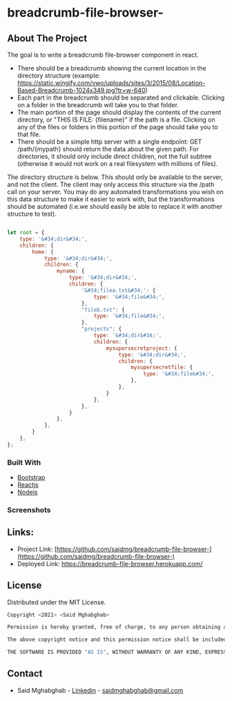 # breadcrumb-file-browser-

<!-- ABOUT THE PROJECT -->
## About The Project

The goal is to write a breadcrumb file-browser component in react. 
- There should be a breadcrumb showing the current location in the directory structure (example: https://static.wingify.com/vwo/uploads/sites/3/2015/08/Location-Based-Breadcrumb-1024x349.jpg?tr=w-640)
- Each part in the breadcrumb should be separated and clickable. Clicking on a folder in the breadcrumb will take you to that folder.
- The main portion of the page should display the contents of the current directory, or "THIS IS FILE: {filename}" if the path is a file. Clicking on any of the files or folders in this portion of the page should take you to that file.
- There should be a simple http server with a single endpoint: GET /path/{mypath} should return the data about the given path. For directories, it should only include direct children, not the full subtree (otherwise it would not work on a real filesystem with millions of files).

The directory structure is below. This should only be available to the server, and not the client. The client may only access this structure via the /path call on your server. You may do any automated transformations you wish on this data structure to make it easier to work with, but the transformations should be automated (i.e.we should easily be able to replace it with another structure to test).

```js

let root = {
    type: '&#34;dir&#34;',
    children: {
        home: {
            type: '&#34;dir&#34;',
            children: {
                myname: {
                    type: '&#34;dir&#34;',
                    children: {
                        '&#34;filea.txt&#34;': {
                            type: '&#34;file&#34;',
                        },
                        "fileb.txt": {
                            type: '&#34;file&#34;',
                        },
                        "projects": {
                            type: '&#34;dir&#34;',
                            children: {
                                mysupersecretproject: {
                                    type: '&#34;dir&#34;',
                                    children: {
                                        mysupersecretfile: {
                                            type: '&#34;file&#34;',
                                        },
                                    },
                                }
                            },
                        },
                    }
                },
            },
        }
    },
};

```

### Built With

* [Bootstrap](https://getbootstrap.com)
* [Reactjs](https://reactjs.org/)
* [Nodejs](https://nodejs.org/en/)


### Screenshots




## Links:

* Project Link: [https://github.com/saidmg/breadcrumb-file-browser-](https://github.com/saidmg/breadcrumb-file-browser-)
* Deployed Link: https://breadcrumb-file-browser.herokuapp.com/

<!-- LICENSE -->
## License

Distributed under the MIT License. 
```sh
Copyright <2021> <Said Mghabghab>

Permission is hereby granted, free of charge, to any person obtaining a copy of this software and associated documentation files (the "Software"), to deal in the Software without restriction, including without limitation the rights to use, copy, modify, merge, publish, distribute, sublicense, and/or sell copies of the Software, and to permit persons to whom the Software is furnished to do so, subject to the following conditions:

The above copyright notice and this permission notice shall be included in all copies or substantial portions of the Software.

THE SOFTWARE IS PROVIDED "AS IS", WITHOUT WARRANTY OF ANY KIND, EXPRESS OR IMPLIED, INCLUDING BUT NOT LIMITED TO THE WARRANTIES OF MERCHANTABILITY, FITNESS FOR A PARTICULAR PURPOSE AND NONINFRINGEMENT. IN NO EVENT SHALL THE AUTHORS OR COPYRIGHT HOLDERS BE LIABLE FOR ANY CLAIM, DAMAGES OR OTHER LIABILITY, WHETHER IN AN ACTION OF CONTRACT, TORT OR OTHERWISE, ARISING FROM, OUT OF OR IN CONNECTION WITH THE SOFTWARE OR THE USE OR OTHER DEALINGS IN THE SOFTWARE.
```

<!-- CONTACT -->
## Contact

* Said Mghabghab - [Linkedin](https://www.linkedin.com/in/said-mghabghab/) - saidmghabghab@gmail.com

